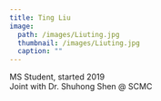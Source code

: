 ```yaml
---
title: Ting Liu
image: 
  path: /images/Liuting.jpg
  thumbnail: /images/Liuting.jpg
  caption: ""
---
```

MS Student, started 2019  
Joint with Dr. Shuhong Shen @ SCMC  